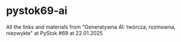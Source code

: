 # pystok69-ai
All the links and materials from "Generatywna AI: twórcza, rozmowna, niezwykła" at PyStok #69 at 22.01.2025
